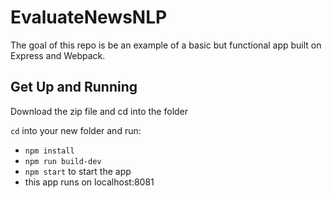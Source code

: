 # EvaluateNewsNLP

The goal of this repo is be an example of a basic but functional app built on Express and Webpack.

## Get Up and Running

Download the zip file and cd into the folder

`cd` into your new folder and run:
- ```npm install```
- ```npm run build-dev```
- ```npm start``` to start the app
- this app runs on localhost:8081
